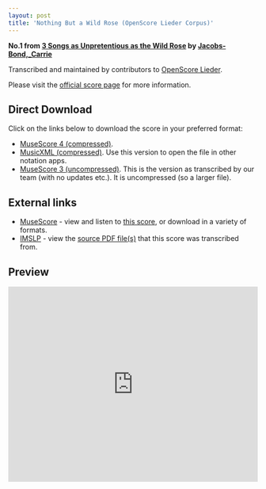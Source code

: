 ```yaml
---
layout: post
title: 'Nothing But a Wild Rose (OpenScore Lieder Corpus)'
---
```


__No.1 from [3 Songs as Unpretentious as the Wild Rose](https://fourscoreandmore.org/openscore/lieder/Jacobs-Bond,_Carrie/3_Songs_as_Unpretentious_as_the_Wild_Rose/) by [Jacobs-Bond,_Carrie](https://fourscoreandmore.org/openscore/lieder/Jacobs-Bond,_Carrie)__

Transcribed and maintained by contributors to [OpenScore Lieder].

Please visit the [official score page] for more information.

[official score page]: https://musescore.com/openscore-lieder-corpus/scores/6586980
[OpenScore Lieder]: https://musescore.com/openscore-lieder-corpus

## Direct Download

Click on the links below to download the score in your preferred format:
- [MuseScore 4 (compressed)](https://fourscoreandmore.org/openscore/lieder/Jacobs-Bond,_Carrie/3_Songs_as_Unpretentious_as_the_Wild_Rose/1_Nothing_But_a_Wild_Rose.mscz).
- [MusicXML (compressed)](https://fourscoreandmore.org/openscore/lieder/Jacobs-Bond,_Carrie/3_Songs_as_Unpretentious_as_the_Wild_Rose/1_Nothing_But_a_Wild_Rose.mxl). Use this version to open the file in other notation apps.
- [MuseScore 3 (uncompressed)](https://raw.githubusercontent.com/OpenScore/Lieder/refs/heads/main/scores/Jacobs-Bond,_Carrie/3_Songs_as_Unpretentious_as_the_Wild_Rose/1_Nothing_But_a_Wild_Rose/lc6586980.mscx). This is the version as transcribed by our team (with no updates etc.). It is uncompressed (so a larger file).

## External links

- [MuseScore] - view and listen to [this score][MuseScore], or download in a variety of formats.
- [IMSLP] - view the [source PDF file(s)][IMSLP] that this score was transcribed from.

[MuseScore]: https://musescore.com/score/6586980
[IMSLP]: https://imslp.org/wiki/Special:ReverseLookup/196066

## Preview

<iframe width="100%" height="394" src="https://musescore.com/openscore-lieder-corpus/scores/6586980/embed" frameborder="0" allowfullscreen allow="autoplay; fullscreen"></iframe>
